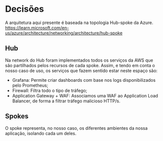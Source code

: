 # Decisões

A arquitetura aqui presente é baseada na topologia Hub-spoke da Azure.
https://learn.microsoft.com/en-us/azure/architecture/networking/architecture/hub-spoke


## Hub 
Na network do Hub foram implementados todos os serviços da AWS que são partilhados pelos recursos de cada spoke. Assim, e tendo em conta o nosso caso de uso, os serviços que fazem sentido estar neste espaço são:

- Grafana: Permite criar dashboards com base nos logs disponibilizados pelo Prometheus;
- Firewall: Filtra todo o tipo de tráfego;
- Application Gateway + WAF: Associamos uma WAF ao Application Load Balancer, de forma a filtrar tráfego malicioso HTTP/s.


## Spokes
O spoke representa, no nosso caso, os diferentes ambientes da nossa aplicação, isolando cada um deles.
